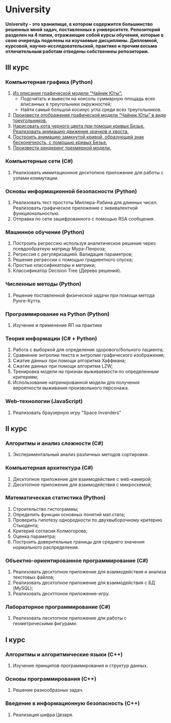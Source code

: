 # University

#### University - это хранилище, в котором содержится большинство решенных мной задач, поставленных в университете. Репозиторий разделен на 4 папки, отражающие собой курсы обучения, которые в свою очерелдь поделены на изучаемые дисциплины. Дипломной, курсовой, научно-исследовательской, практике и прочим весьма отличительным работам отведены собственнеы репозитории.  

## III курс
### Компьютерная графика (Python)
  1) [Из описания графической модели “Чайник Юты”:](https://github.com/iseq1/University/tree/main/III%20course/Computer%20Graphics/Laboratory%20works/I%20work)
     -  Подсчитать и вывести на консоль суммарную площадь всех вписанных в треугольники окружностей;
     -  Найти самый большой косинус угла среди всех треугольников.
  2) [Произвести отображение графической модели “Чайник Юты” в виде треугольников.](https://github.com/iseq1/University/tree/main/III%20course/Computer%20Graphics/Laboratory%20works/II%20work)
  3) [Нарисовать кота черного цвета при помощи кривых Безье. Реализовать анимацию движения зрачков и хвоста.](https://github.com/iseq1/University/tree/main/III%20course/Computer%20Graphics/Laboratory%20works/III%20work)
  4) [Построить анимацию замкнутой кривой, образующей знак бесконечность, с помощью кривых Безье.](https://github.com/iseq1/University/tree/main/III%20course/Computer%20Graphics/Laboratory%20works/IV%20work)
  5) [Произвести рендеринг трехмерной модели.](https://github.com/iseq1/University/tree/main/III%20course/Computer%20Graphics/Laboratory%20works/V%20work)
### Компьютерные сети (C#)
  1) Реализовать иммитационное десктопное приложение для работы с узлами коммутации.
### Основы информационной безопасности (Python)
  1) Реализовать тест простоты Миллера-Рабина для длинных чисел. Реализовать графическое приложение с эквивалентной
функциональностью.
  2) Отправка по сети зашифрованного с помощью RSA сообщения.
### Машинное обучение (Python)
  1) Построить регрессию используя аналитическое решение через псевдообратную матрицу Мура-Пенроза;
  2) Регрессия с регуляризацией. Валидация параметров;
  3) Решение регрессии с помощью градиентного спуска;
  4) Простые классификаторы и метрики;
  5) Классификатор Deсision Tree (Дерево решений).
### Численные методы (Python)
  1) Решение поставленной физической задачи при помощи метода Рунге-Кутта.
### Программирование на Python (Python)
  1) Изучение и применение ЯП на практике
### Теория информации (C# + Python)
  1) Работа с выборкой для определения здорового/больного пациента; 
  2) Сравнение энтропии текста и энтропии графического изображения;
  3) Сжатие данных при помощи алгоритма Хаффмана;
  4) Сжатие данных при помощи алгоритма LZW;
  5) Тренировка модели на признак выживаемости по определенным критериям;
  6) Использование натренированной модели для получения вероятности выживания произвольного персонажа.
### Web-технологии (JavaScript)
  1) Реализовать браузерную игру "Space Invanders"

## II курс
### Алгоритмы и анализ сложности (С#)
  1) Экспериментальный анализ различных методов сортировки.
### Компьютерная архитектура (C#)
  1) Десктопное приложение для взаимодействие с web-камерой;
  2) Десктопное приложение для взаимодействия с микросхемой;
### Математическая статистика (Python)
  1) Строительство гистограммы;
  2) Определить функции основных понятий мат.стата;
  3) Проверить гипотезу однородности по двухвыборочному критерию Стьюдента;
  4) Критерий согласия Колмогорова;
  5) Оценка параметра;
  6) Построить доверительные границы для среднего значения нормального распределения.
### Объектно-ориентированное программирование (C#)
  1) Реализовать десктопное приложение для взаимодействия и анализа текстовых файлов;
  2) Реализовать десктопное приложение для взаимодействия с БД (MySQL);
  3) Реализовать десктпоное приложение-игру.
### Лабораторное программирование (C#)
  1) Реализовать лесктопное приложение для работы с геометрическими фигурами.

## I курс
### Алгоритмы и алгоритмические языки (C++)
  1) Изучение принципов программирования и структур данных.
### Основы программирования (C++)
  1) Решение разнообразных задач.
### Введение в информационную безопасность (C++)
  1) Реализация шифра Цезаря.

